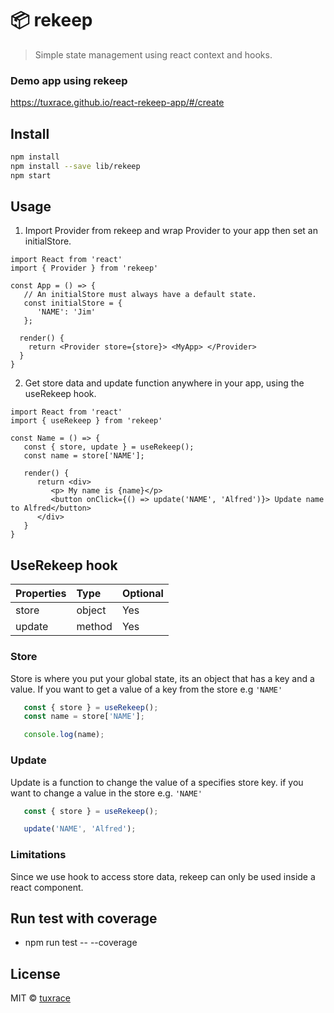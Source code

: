 #  📦 rekeep

> Simple state management using react context and hooks.

### Demo app using rekeep
https://tuxrace.github.io/react-rekeep-app/#/create

## Install

```bash
npm install
npm install --save lib/rekeep
npm start
```

## Usage

1. Import Provider from rekeep and wrap Provider to your app then set an initialStore.

```tsx
import React from 'react'
import { Provider } from 'rekeep'

const App = () => {
   // An initialStore must always have a default state.
   const initialStore = {
      'NAME': 'Jim'
   };

  render() {
    return <Provider store={store}> <MyApp> </Provider>
  }
}
```

2. Get store data and update function anywhere in your app, using the useRekeep hook.
```tsx
import React from 'react'
import { useRekeep } from 'rekeep'

const Name = () => {
   const { store, update } = useRekeep();
   const name = store['NAME'];

   render() {
      return <div>
         <p> My name is {name}</p>
         <button onClick={() => update('NAME', 'Alfred')}> Update name to Alfred</button>
      </div>
   }
}
```
## UseRekeep hook

| Properties    | Type      | Optional |
| :---          | :---      | :---     |
| store         | object    | Yes      |
| update        | method    | Yes      |

### Store
Store is where you put your global state, its an object that has a key and a value. If you want to get a value of a key from the store e.g ```'NAME'```
```js
   const { store } = useRekeep();
   const name = store['NAME'];

   console.log(name);
```

### Update
Update is a function to change the value of a specifies store key.
if you want to change a value in the store e.g. ```'NAME'```

```js
   const { store } = useRekeep();

   update('NAME', 'Alfred');
```


### Limitations
Since we use hook to access store data, rekeep can only be used inside a react component.

## Run test with coverage
- npm run test -- --coverage

## License

MIT © [tuxrace](https://github.com/tuxrace)
